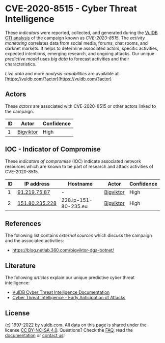 # CVE-2020-8515 - Cyber Threat Intelligence

These _indicators_ were reported, collected, and generated during the [VulDB CTI analysis](https://vuldb.com/?kb.cti) of the campaign known as _CVE-2020-8515_. The _activity monitoring_ correlates data from social media, forums, chat rooms, and darknet markets. It helps to determine associated actors, specific activities, expected intentions, emerging research, and ongoing attacks. Our unique _predictive model_ uses _big data_ to forecast activities and their characteristics.

_Live data_ and more _analysis capabilities_ are available at [https://vuldb.com/?actor](https://vuldb.com/?actor)

## Actors

These _actors_ are associated with CVE-2020-8515 or other actors linked to the campaign.

ID | Actor | Confidence
-- | ----- | ----------
1 | [Bigviktor](https://vuldb.com/?actor.bigviktor) | High

## IOC - Indicator of Compromise

These _indicators of compromise_ (IOC) indicate associated network resources which are known to be part of research and attack activities of CVE-2020-8515.

ID | IP address | Hostname | Actor | Confidence
-- | ---------- | -------- | ----- | ----------
1 | [91.219.75.87](https://vuldb.com/?ip.91.219.75.87) | - | [Bigviktor](https://vuldb.com/?actor.bigviktor) | High
2 | [151.80.235.228](https://vuldb.com/?ip.151.80.235.228) | 228.ip-151-80-235.eu | [Bigviktor](https://vuldb.com/?actor.bigviktor) | High

## References

The following list contains _external sources_ which discuss the campaign and the associated activities:

* https://blog.netlab.360.com/bigviktor-dga-botnet/

## Literature

The following _articles_ explain our unique predictive cyber threat intelligence:

* [VulDB Cyber Threat Intelligence Documentation](https://vuldb.com/?kb.cti)
* [Cyber Threat Intelligence - Early Anticipation of Attacks](https://www.scip.ch/en/?labs.20201022)

## License

(c) [1997-2022](https://vuldb.com/?kb.changelog) by [vuldb.com](https://vuldb.com/?kb.about). All data on this page is shared under the license [CC BY-NC-SA 4.0](https://creativecommons.org/licenses/by-nc-sa/4.0/). Questions? Check the [FAQ](https://vuldb.com/?kb.faq), read the [documentation](https://vuldb.com/?kb) or [contact us](https://vuldb.com/?contact)!
